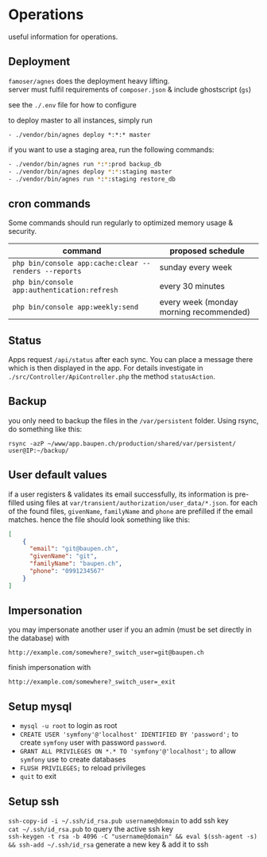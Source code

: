# Operations
useful information for operations.

## Deployment

`famoser/agnes` does the deployment heavy lifting.  
server must fulfil requirements of `composer.json` & include ghostscript (`gs`)  

see the `./.env` file for how to configure

to deploy master to all instances, simply run
```
- ./vendor/bin/agnes deploy *:*:* master 
```

if you want to use a staging area, run the following commands:
```bash
- ./vendor/bin/agnes run *:*:prod backup_db
- ./vendor/bin/agnes deploy *:*:staging master
- ./vendor/bin/agnes run *:*:staging restore_db
```

## cron commands

Some commands should run regularly to optimized memory usage & security.

| command | proposed schedule |
| ------- | ----------------- |
| `php bin/console app:cache:clear --renders --reports` | sunday every week |
| `php bin/console app:authentication:refresh` | every 30 minutes |
| `php bin/console app:weekly:send` | every week (monday morning recommended) |

## Status

Apps request `/api/status` after each sync. You can place a message there which is then displayed in the app.
For details investigate in `./src/Controller/ApiController.php` the method `statusAction`.

## Backup

you only need to backup the files in the `/var/persistent` folder.
Using rsync, do something like this: 
```
rsync -azP ~/www/app.baupen.ch/production/shared/var/persistent/ user@IP:~/backup/
```

## User default values
 
if a user registers & validates its email successfully, its information is pre-filled using files at `var/transient/authorization/user_data/*.json`.
for each of the found files, `givenName`, `familyName` and `phone` are prefilled if the email matches.
hence the file should look something like this:
```json
[
    {
      "email": "git@baupen.ch",
      "givenName": "git",
      "familyName": "baupen.ch",
      "phone": "0991234567"
    }
]
```

## Impersonation

you may impersonate another user if you an admin (must be set directly in the database) with 
```
http://example.com/somewhere?_switch_user=git@baupen.ch
```

finish impersonation with
```
http://example.com/somewhere?_switch_user=_exit
```

## Setup mysql

- `mysql -u root` to login as root
- `CREATE USER 'symfony'@'localhost' IDENTIFIED BY 'password';` to create `symfony` user with password `password`.
- `GRANT ALL PRIVILEGES ON *.* TO 'symfony'@'localhost';` to allow `symfony` use to create databases
- `FLUSH PRIVILEGES;` to reload privileges
- `quit` to exit 

## Setup ssh

`ssh-copy-id -i ~/.ssh/id_rsa.pub username@domain` to add ssh key  
`cat ~/.ssh/id_rsa.pub` to query the active ssh key  
`ssh-keygen -t rsa -b 4096 -C "username@domain" && eval $(ssh-agent -s) && ssh-add ~/.ssh/id_rsa` generate a new key & add it to ssh  

